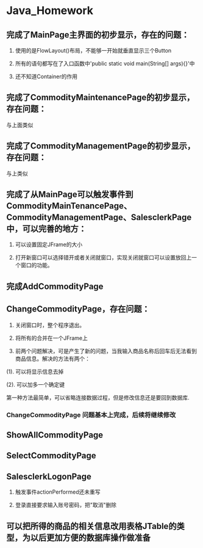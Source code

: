 # Java_Homework

## 完成了MainPage主界面的初步显示，存在的问题：

1. 使用的是FlowLayout()布局，不能够一开始就垂直显示三个Button

2. 所有的语句都写在了入口函数中'public static void main(String[] args){}'中

3. 还不知道Container的作用

## 完成了CommodityMaintenancePage的初步显示，存在问题：

与上面类似

## 完成了CommodityManagementPage的初步显示，存在问题：

与上类似

## 完成了从MainPage可以触发事件到CommodityMainTenancePage、CommodityManagementPage、SalesclerkPage中，可以完善的地方：

1. 可以设置固定JFrame的大小

2. 打开新窗口可以选择错开或者关闭就窗口，实现关闭就窗口可以设置放回上一个窗口的功能。

## 完成AddCommodityPage

## ChangeCommodityPage，存在问题：

1. 关闭窗口时，整个程序退出。

2. 将所有的合并在一个JFrame上 

3. 前两个问题解决，可是产生了新的问题，当我输入商品名称后回车后无法看到商品信息。解决的方法有两个：

(1). 可以将显示信息去掉

(2). 可以加多一个确定键

第一种方法最简单，可以省略连接数据过程，但是修改信息还是要回到数据库.


### ChangeCommodityPage 问题基本上完成，后续将继续修改

## ShowAllCommodityPage

## SelectCommodityPage

## SalesclerkLogonPage

1. 触发事件actionPerformed还未重写

2. 登录直接要求输入账号密码，把"取消"删除

## 可以把所得的商品的相关信息改用表格JTable的类型，为以后更加方便的数据库操作做准备


